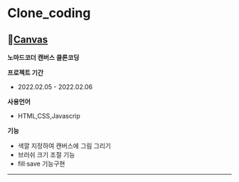 # Clone_coding

## 💨[Canvas](https://mingnana.github.io/Clone/clone/canvas/index.html)

**노마드코더 캔버스 클론코딩**

**프로젝트 기간**
 * 2022.02.05 - 2022.02.06

**사용언어**
 * HTML,CSS,Javascrip 

**기능**
* 색깔 지정하여 캔버스에 그림 그리기
* 브러쉬 크기 조절 기능
* fill·save 기능구현

***
